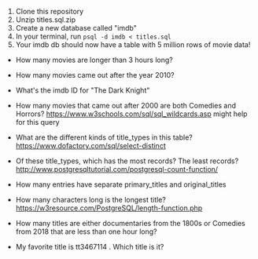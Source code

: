 1) Clone this repository
2) Unzip titles.sql.zip
3) Create a new database called "imdb"
4) In your terminal, run `psql -d imdb < titles.sql`
5) Your imdb db should now have a table with 5 million rows of movie data!

- How many movies are longer than 3 hours long?

- How many movies came out after the year 2010?

- What's the imdb ID for "The Dark Knight"

- How many movies that came out after 2000 are both Comedies and Horrors? https://www.w3schools.com/sql/sql_wildcards.asp might help for this query

- What are the different kinds of title_types in this table? https://www.dofactory.com/sql/select-distinct

- Of these title_types, which has the most records? The least records? http://www.postgresqltutorial.com/postgresql-count-function/

- How many entries have separate primary_titles and original_titles

- How many characters long is the longest title? https://w3resource.com/PostgreSQL/length-function.php

- How many titles are either documentaries from the 1800s or Comedies from 2018 that are less than one hour long?

- My favorite title is tt3467114 . Which title is it?